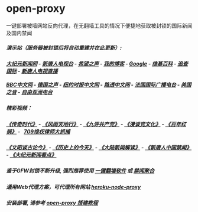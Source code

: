 # open-proxy
一键部署被墙网站反向代理，在无翻墙工具的情况下便捷地获取被封锁的国际新闻及国内禁闻

#####  演示站（服务器被封锁后将自动重建并在此更新）:
#####  [大纪元新闻网](http://108.160.134.41:9999/10080/) - [新唐人电视台](http://108.160.134.41:9999/8000/) - [希望之声](http://167.179.84.9:8200) - [我的博客](http://108.160.134.41:9999/10000/) - [Google](http://108.160.134.41:9999/8888/search?q=425事件) - [维基百科](http://108.160.134.41:9999/8100/wiki/喬高-麥塔斯調查報告) - [追查国际](http://108.160.134.41:9999/10010/) - [新唐人电视直播](http://108.160.134.41:9999/)<br/> <br/> [BBC中文网](http://108.160.134.41:9999/9100/zhongwen/simp) - [德国之声](http://108.160.134.41:9999/9200/zh/在线报导/s-9058?&zhongwen=simp) - [纽约时报中文网](http://108.160.134.41:9999/9400/) - [路透中文网](http://108.160.134.41:9999/9500/) - [法国国际广播电台](http://108.160.134.41:9999/9600/) - [美国之音](http://108.160.134.41:9999/9700/)  - [自由亚洲电台](http://108.160.134.41:9999/9800/) 

##### 精彩视频： 
#####  [《传奇时代》](http://108.160.134.41:9999/10000/videos/legend/) - [《风雨天地行》](http://108.160.134.41:9999/10000/videos/fytdx/) - [《九评共产党》](http://108.160.134.41:9999/10000/videos/jiuping/) - [《漫谈党文化》](http://108.160.134.41:9999/10000/videos/mtdwh/) - [《百年红祸》](http://108.160.134.41:9999/10000/videos/bnhh/) - &nbsp; [709维权律师大抓捕](http://108.160.134.41:9999/10000/videos/709/) 
#####  [《文昭谈古论今》](https://github.com/gfw-breaker/wenzhao/blob/master/README.md?a01) - [《历史上的今天》](https://github.com/gfw-breaker/today-in-history/blob/master/README.md) - [《大陆新闻解读》](https://github.com/gfw-breaker/ntdtv-comedy/blob/master/README.md?a01) - [《新唐人中国禁闻》](https://github.com/gfw-breaker/ntdtv-news/blob/master/README.md?a01) - [《大纪元新闻看点》](https://github.com/gfw-breaker/news-insight/blob/master/README.md?a01) 

##### 鉴于GFW封锁不断升级, 强烈推荐使用 [一键翻墙软件](https://github.com/gfw-breaker/nogfw/blob/master/README.md) 或 [禁闻聚合](https://github.com/gfw-breaker/banned-news/blob/master/README.md)

##### 通用Web代理方案，可代理所有网站 [heroku-node-proxy](https://github.com/gfw-breaker/heroku-node-proxy#--end--) 

##### 安装部署, 请参考 [open-proxy 搭建教程](https://github.com/gfw-breaker/open-proxy/wiki#open-proxy-%E6%90%AD%E5%BB%BA%E6%95%99%E7%A8%8B)

